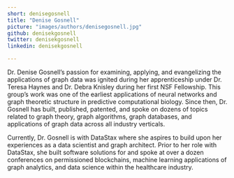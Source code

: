 ```yaml
---
short: denisegosnell
title: "Denise Gosnell"
picture: "images/authors/denisegosnell.jpg"
github: denisekgosnell
twitter: denisekgosnell
linkedin: denisekgosnell

---
```


Dr. Denise Gosnell’s passion for examining, applying, and evangelizing the applications of graph data was ignited during her apprenticeship under Dr. Teresa Haynes and Dr. Debra Knisley during her first NSF Fellowship. This group’s work was one of the earliest applications of neural networks and graph theoretic structure in predictive computational biology. Since then, Dr. Gosnell has built, published, patented, and spoke on dozens of topics related to graph theory, graph algorithms, graph databases, and applications of graph data across all industry verticals.

Currently, Dr. Gosnell is with DataStax where she aspires to build upon her experiences as a data scientist and graph architect. Prior to her role with DataStax, she built software solutions for and spoke at over a dozen conferences on permissioned blockchains, machine learning applications of graph analytics, and data science within the healthcare industry.